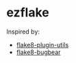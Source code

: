 # ezflake

Inspired by:
- [flake8-plugin-utils](https://github.com/afonasev/flake8-plugin-utils)
- [flake8-bugbear](https://github.com/PyCQA/flake8-bugbear)